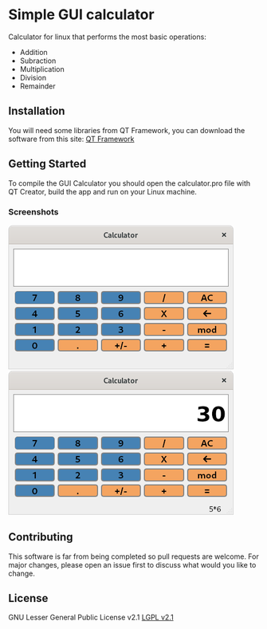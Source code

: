 # Simple GUI calculator
Calculator for linux that performs the most basic operations:
- Addition
- Subraction
- Multiplication
- Division
- Remainder

## Installation
You will need some libraries from QT Framework, you can download the software from this site:
[QT Framework](https://www.qt.io/)

## Getting Started
To compile the GUI Calculator you should open the calculator.pro file with QT Creator, build the app and run on your Linux machine.

### Screenshots
![Img 1](https://github.com/ignabelitzky/gui-simple-calculator/blob/main/screenshots/screenshot_img1.png)
![Img 2](https://github.com/ignabelitzky/gui-simple-calculator/blob/main/screenshots/screenshot_img2.png)

## Contributing
This software is far from being completed so pull requests are welcome.
For major changes, please open an issue first to discuss what would you like to change.

## License
GNU Lesser General Public License v2.1
[LGPL v2.1](https://www.gnu.org/licenses/old-licenses/lgpl-2.1.html)


